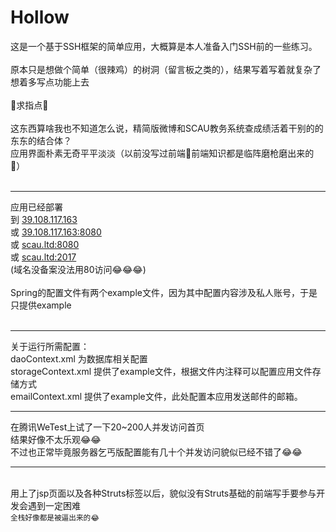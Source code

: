 # Hollow

这是一个基于SSH框架的简单应用，大概算是本人准备入门SSH前的一些练习。<br>
<br>原本只是想做个简单（很辣鸡）的树洞（留言板之类的），结果写着写着就复杂了想着多写点功能上去<br>
<br>🌚求指点🌚<br><br>
这东西算啥我也不知道怎么说，精简版微博和SCAU教务系统查成绩活着干别的的东东的结合体？<br>
应用界面朴素无奇平平淡淡（以前没写过前端🌚前端知识都是临阵磨枪磨出来的🌚）<br>
<br>
<hr>
应用已经部署<br>到
<a href="http://39.108.117.163">39.108.117.163</a><br>
或
<a href="http://39.108.117.163:8080">39.108.117.163:8080</a><br>
或
<a href="http://scau.ltd:8080">scau.ltd:8080</a><br>
或
<a href="http://scau.ltd:2017">scau.ltd:2017</a>
<br>
(域名没备案没法用80访问😂😂😂)
<br><br>
Spring的配置文件有两个example文件，因为其中配置内容涉及私人账号，于是只提供example<br>
<br>

<hr>
关于运行所需配置：<br>
daoContext.xml 为数据库相关配置<br>
storageContext.xml 提供了example文件，根据文件内注释可以配置应用文件存储方式<br>
emailContext.xml 提供了example文件，此处配置本应用发送邮件的邮箱。<br>
<hr>

在腾讯WeTest上试了一下20~200人并发访问首页<br>
结果好像不太乐观😂😂<br>
不过也正常毕竟服务器乞丐版配置能有几十个并发访问貌似已经不错了😂😂<br>
<hr>

<br>用上了jsp页面以及各种Struts标签以后，貌似没有Struts基础的前端写手要参与开发会遇到一定困难<br>
<sub>全栈好像都是被逼出来的😂</sub><br>

